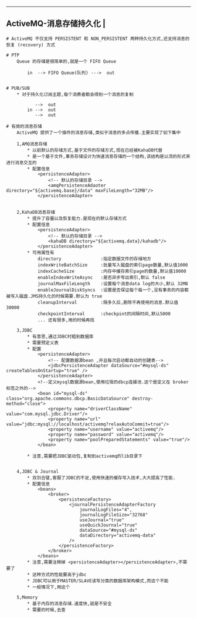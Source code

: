 ----------------------------
ActiveMQ-消息存储持久化		|
----------------------------
	# ActiveMQ 不仅支持 PERSISTENT 和 NON_PERSISTENT 两种持久化方式,还支持消息的恢复 (recovery) 方式

	# PTP
		Queue 的存储是很简单的,就是一个 FIFO Queue

			in  --> FIFO Queue(队列) --->  out
	
	
	# PUB/SUB
		* 对于持久化订阅主题,每个消费者都会得到一个消息的复制

			   -->  out
			in -->  out
			   -->  out
	
	# 有效的消息存储
		ActiveMQ 提供了一个插件的消息存储,类似于消息的多点传播.主要实现了如下集中

		1,AMQ消息存储
			* 以前默认的存储方式,基于文件的存储方式,现在已经被KahaDB代替
			* 是一个基于文件,事务存储设计为快速消息存储的一个结构,该结构是以流的形式来进行消息交互的
			* 配置信息
				<persistenceAdapter>
					<!-- 默认的存储目录 -->
					<amqPersistenceAdaoter directory="${activemq.base}/data" maxFileLength="32MB"/>
				</persistenceAdapter>


		2,KahaDB消息存储
			* 提升了容量以及恢复能力.是现在的默认存储方式
			* 配置信息
				<persistenceAdapter>
					<!-- 默认的存储目录 -->
					<kahaDB directory="${activemq.data}/kahadb"/>
				</persistenceAdapter>
			* 可用属性有
				directory				:指定数据文件的存储地方
				indexWriteBatchSize		:批量写入磁盘的索引page数量,默认值1000
				indexCacheSize			:内存中缓存索引page的数量,默认值10000
				enableIndexWriteAsync	:是否异步写出索引,默认 false
				journalMaxFileLength	:设置每个消息data log的大小,默认 32MB
				enableJournalDiskSyncs	:设置是否保证每个每一个,没有事务的内容都被写入磁盘.JMS持久化的时候需要.默认为 true
				cleanupInterval			:隔多久后,删除不再使用的消息.默认值 30000
				checkpointInterval		:checkpint的间隔时间,默认5000
				... 还有很多,用的时候再找

		3,JDBC
			* 有意思,通过JDBC村粗到数据库
			* 需要预定义表
			* 配置
				<persistenceAdapter>
					<!-- 配置数据源bean ,并且每次启动都自动的创建表-->
					<jdbcPersistenceAdapter dataSource="#mysql-ds" createTablesOnStartup="true" />
				</persistenceAdapter>
				<!--定义mysql数据源bean,使用垃圾的dbcp连接池.这个是定义在 broker标签之外的-->
				<bean id="mysql-ds" class="org.apache.commons.dbcp.BasicDataSource" destroy-method="close">
					<property name="driverClassName" value="com.mysql.jdbc.Driver"/>
					<property name="url" value="jdbc:mysql://localhost/activemq?relaxAutoCommit=true"/>
					<property name="username" value="activemq"/>
					<property name="password" value="activemq"/>
					<property name="poolPreparedStatements" value="true"/>
				</bean>
			
			* 注意,需要把JDBC驱动包,复制到activemq的lib目录下

		
		4,JDBC & Journal
			* 双剑合璧,客服了JDBC的不足,使用快速的缓存写入技术,大大提高了性能.
			* 配置信息
				<beans>
					<broker>
						<persistenceFactory>
							<journalPersistenceAdapterFactory
								journalLogFiles="4",
								journalLogFileSize="32768"
								useJournal="true"
								useQuickJournal="true"
								dataSource="#mysql-ds"
								dataDirectory="activemq-data"
							/>
						</persistenceFactory>
					</broker>
				</beans>
			* 注意,需要注释掉 <persistenceAdapter></persistenceAdapter>,不需要了
			* 这种方式的性能要高于jdbc
			* JDBC可以用于MASTER/SLAVE读写分类的数据库架构模式,而这个不能
			* 一般情况下,用这个

		5,Memory
			* 基于内存的消息存储.速度快,就是不安全
			* 需要的时候,去查
			